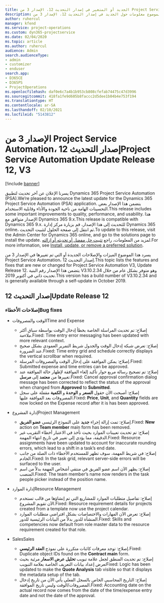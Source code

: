 ```yaml
---
title: الجديد أو المتغير في إصدار التحديث 12، الإصدار 3 من Project Service Automation
description: يقدم هذا الموضوع معلومات حول الجديد في إصدار التحديث 12، الإصدار 3 من Project Service Automation.
author: ruhercul
manager: kfend
ms.service: project-operations
ms.custom: dyn365-projectservice
ms.date: 02/04/2020
ms.topic: article
ms.author: ruhercul
audience: Admin
search.audienceType:
- admin
- customizer
- enduser
search.app:
- D365CE
- D365PS
- ProjectOperations
ms.openlocfilehash: daf0e6c7a4b1b953cb808cfefab74475c47d3996
ms.sourcegitcommit: 418fa1fe9d605b8faccc2d5dee1b04b4e753f194
ms.translationtype: HT
ms.contentlocale: ar-SA
ms.lasthandoff: 02/10/2021
ms.locfileid: "5143812"
---
```

# <a name="project-service-automation-update-release-12-v3"></a><span data-ttu-id="c64b1-103">الإصدار 3 من Project Service Automation، إصدار التحديث 12</span><span class="sxs-lookup"><span data-stu-id="c64b1-103">Project Service Automation Update Release 12, V3</span></span>

[!include [banner](../includes/psa-now-project-operations.md)]

<span data-ttu-id="c64b1-104">يسرنا الإعلان عن آخر تحديث لتطبيق Dynamics 365 Project Service Automation (PSA).</span><span class="sxs-lookup"><span data-stu-id="c64b1-104">We’re pleased to announce the latest update for the Dynamics 365 Project Service Automation (PSA) application.</span></span> <span data-ttu-id="c64b1-105">يتضمن هذا الإصدار بعض التحسينات الهامة من ناحية الجودة والأداء وقابلية الاستخدام.</span><span class="sxs-lookup"><span data-stu-id="c64b1-105">This release includes some important improvements to quality, performance, and usability.</span></span> <span data-ttu-id="c64b1-106">هذا الإصدار متوافق مع Dynamics 365 9.x.</span><span class="sxs-lookup"><span data-stu-id="c64b1-106">This release is compatible with Dynamics 365 9.x.</span></span> <span data-ttu-id="c64b1-107">للتحديث إلى هذا الإصدار، قم بزيارة مركز إدارة Dynamics 365 online، ثم انتقل إلى صفحة الحلول لتثبيت التحديث.</span><span class="sxs-lookup"><span data-stu-id="c64b1-107">To update to this release, visit the Admin Center for Dynamics 365 online, and go to the solutions page to install the update.</span></span> <span data-ttu-id="c64b1-108">لمزيد من المعلومات، راجع [تثبيت حل مفضل أو تحديثه أو إزالته](https://docs.microsoft.com/power-platform/admin/install-remove-preferred-solution).</span><span class="sxs-lookup"><span data-stu-id="c64b1-108">For more information, see [Install, update, or remove a preferred solution](https://docs.microsoft.com/power-platform/admin/install-remove-preferred-solution).</span></span>

<span data-ttu-id="c64b1-109">يسرد هذا الموضوع الميزات والإصلاحات الجديدة أو التي تم تغييرها في الإصدار 3 من Project Service Automation، إصدار التحديث 12.</span><span class="sxs-lookup"><span data-stu-id="c64b1-109">This topic lists the features and fixes that are new or changed for Project Service Automation V3, Update Release 12.</span></span> <span data-ttu-id="c64b1-110">يتضمن هذا الإصدار رقم البنية V3.10.2.34 وهو متوفر بشكل عام من خلال تحديث ذاتي في أكتوبر 2019.</span><span class="sxs-lookup"><span data-stu-id="c64b1-110">This version has a build number of V3.10.2.34 and is generally available through a self-update in October 2019.</span></span>

## <a name="update-release-12"></a><span data-ttu-id="c64b1-111">إصدار التحديث 12</span><span class="sxs-lookup"><span data-stu-id="c64b1-111">Update Release 12</span></span>

### <a name="bug-fixes"></a><span data-ttu-id="c64b1-112">إصلاحات الأخطاء</span><span class="sxs-lookup"><span data-stu-id="c64b1-112">Bug fixes</span></span>

- <span data-ttu-id="c64b1-113">الوقت والمصروفات</span><span class="sxs-lookup"><span data-stu-id="c64b1-113">Time and Expense</span></span>

    - <span data-ttu-id="c64b1-114">إصلاح: تم تحديث المراسلة الخاصة بخطأ إدخال الوقت بواسطة سياق أكثر ملاءمة.</span><span class="sxs-lookup"><span data-stu-id="c64b1-114">Fixed: Time entry error messaging has been updated with more relevant context.</span></span>
    - <span data-ttu-id="c64b1-115">إصلاح: تعرض شبكة إدخال الوقت والجدول شريط التمرير العمودي بشكل صحيح عند الضرورة.</span><span class="sxs-lookup"><span data-stu-id="c64b1-115">Fixed: Time entry grid and schedule correctly displays the vertical scrollbar when required.</span></span>
    - <span data-ttu-id="c64b1-116">إصلاح: يمكن الموافقة على إدخال الوقت والمصروفات المرسلة.</span><span class="sxs-lookup"><span data-stu-id="c64b1-116">Fixed: Submitted expense and time entries can be approved.</span></span>
    - <span data-ttu-id="c64b1-117">إصلاح: تم تصحيح رسالة مربع حوار تأكيد إلغاء الموافقة لإظهار حالة الموافقة عند تغييرها من **معتمد‬‬** إلى **مرسل**.</span><span class="sxs-lookup"><span data-stu-id="c64b1-117">Fixed: Cancel approval confirmation dialog message has been corrected to reflect the status of the approval when changed from **Approved** to **Submitted**.</span></span>
    - <span data-ttu-id="c64b1-118">إصلاح: أصبحت الآن حقول **السعر** و **الوحدة** و **الكمية** مقفلة على سجل المصروفات بعد الموافقة عليها.</span><span class="sxs-lookup"><span data-stu-id="c64b1-118">Fixed: **Price**, **Unit**, and **Quantity** fields are now locked on the Expense record after it is has been approved.</span></span>

- <span data-ttu-id="c64b1-119">إدارة المشروع</span><span class="sxs-lookup"><span data-stu-id="c64b1-119">Project Management</span></span>

    - <span data-ttu-id="c64b1-120">إصلاح: تمت إزالة إجراء **جديد** على النموذج الرئيسي **عضو الفريق**.</span><span class="sxs-lookup"><span data-stu-id="c64b1-120">Fixed: **New** action on **Team member** main form has been removed.</span></span>
    - <span data-ttu-id="c64b1-121">إصلاح: تم تحديث تعيينات الموارد بحيث تأخذ في الاعتبار أخطاء التقريب غير الدقيقة، مما يؤدي إلى تغيير في تاريخ انتهاء المهمة.</span><span class="sxs-lookup"><span data-stu-id="c64b1-121">Fixed: Resource assignments have been updated to account for inaccurate rounding errors, which lead to a shift in a task’s end date.</span></span>
    - <span data-ttu-id="c64b1-122">إصلاح: في شريط المهمة، سوف تظهر للمستخدم الأخطاء ذات الصلة من جانب الخادم.</span><span class="sxs-lookup"><span data-stu-id="c64b1-122">Fixed: In the task grid, relevant server-side errors will be surfaced to the user.</span></span>
    - <span data-ttu-id="c64b1-123">إصلاح: يظهر الآن اسم عضو الفريق في منتقي أشخاص المهمة بدلاً من اسم المنصب.</span><span class="sxs-lookup"><span data-stu-id="c64b1-123">Fixed: The team member’s name now renders in the task people picker instead of the position name.</span></span>

- <span data-ttu-id="c64b1-124">إدارة الموارد</span><span class="sxs-lookup"><span data-stu-id="c64b1-124">Resource Management</span></span>

    - <span data-ttu-id="c64b1-125">إصلاح: تفاصيل متطلبات الموارد للمشاريع التي تم إنشاؤها من قالب تستخدم الآن تقويم المشروع.</span><span class="sxs-lookup"><span data-stu-id="c64b1-125">Fixed: Resource requirement details for projects created from a template now use the project calendar.</span></span>
    - <span data-ttu-id="c64b1-126">إصلاح: تعرض الآن المهارات والاختصاصات بشكل افتراضي متطلبات الموارد المنشأة للدور بدلاً من البيانات الرئيسية للدور.</span><span class="sxs-lookup"><span data-stu-id="c64b1-126">Fixed: Skills and competencies now default from role master data to the resource requirement created for that role.</span></span>

- <span data-ttu-id="c64b1-127">‏‏Sales</span><span class="sxs-lookup"><span data-stu-id="c64b1-127">Sales</span></span>

    - <span data-ttu-id="c64b1-128">إصلاح: توجد معرفات كائنات متكررة على نموذج **العقد الرئيسي**.</span><span class="sxs-lookup"><span data-stu-id="c64b1-128">Fixed: Duplicate object IDs found on the **Contract main** form.</span></span>
    - <span data-ttu-id="c64b1-129">إصلاح: تم تحديث المنطق لجعل علامة تبويب **تحليل عرض الاسعار** مرئية بحيث تعرض إعداد بيانات التعريف الخاصة بعلامة التبويب</span><span class="sxs-lookup"><span data-stu-id="c64b1-129">Fixed: Logic has been updated to make the **Quote Analysis** tab visible so that it displays the metadata setup of the tab.</span></span>
    - <span data-ttu-id="c64b1-130">إصلاح: التاريخ المحاسبي الخاص بالسجل الفعلي يأتي الآن من تاريخ إدخال المصروفات/الوقت وليس تاريخ الموافقة.</span><span class="sxs-lookup"><span data-stu-id="c64b1-130">Fixed: Accounting date on the actual record now comes from the date of the time/expense entry date and not the date of the approval.</span></span>
